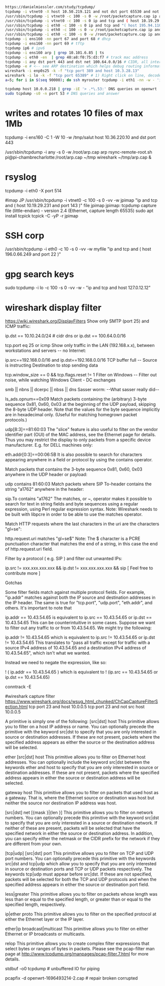 ```sh
https://danielmiessler.com/study/tcpdump/
tcpdump -i vtnet0 -X host 10.50.219.121 and not dst port 65530 and not dst port 443
/usr/sbin/tcpdump -i vtnet0 -c 100 -s 0 -w /root/packetcapture.cap ip and tcp and ( host 10.19.29.220 and host 10.19.29.58)
/usr/sbin/tcpdump -i vtnet0 -c 100 -s 0 ip and tcp and ( host 10.19.29.58)
/usr/sbin/tcpdump -i eth0 -c 100 -s 0 ip and tcp and "( host 195.94.110.221)"
/usr/sbin/tcpdump -i eth0 -c 100 -s 0 -w /root/packetcapture.cap ip and tcp and "( host $(dig +short inTouch2 ) )"
/usr/sbin/tcpdump -i eth0 -c 100 -s 0 -w /root/packetcapture.cap ip and tcp and "( host inTouch2 )"
tcpdump -i ens160 -nn port 67 and port 68 # dhcp
tcpdump -i ens160 -nn port 69 # tftp
tcpdump ip6 # ipv6
tcpdump -i ens160 arp | grep 10.101.6.85 | ts
tcpdump -i eth0 -en  | grep 40:a8:f0:75:d3:f7 # track mac address
tcpdump -i any dst port 443 and dst net 100.64.0.0/16 # CIDR, all interfaces
tcpdump -e # <-- see ARP destination which helps debug routing information
wireshark -i enp0s25 -k -f "tcp port 389 and host 10.3.28.13"
wireshark -i lo -k -f "tcp port 65389" # 1) Right click on line, decode AS "LDAP", 2) display filter: "ldap" , 3) profit!
a=5; for i in $(seq 90000); do ssh myrouter tcpdump -i eth1 -nn -w - 'ip and not net 10.1.1.0/24 and not net 10.1.2.0/24' >wrt-$a-$i.cap; done

tcpdump host 10.0.0.218 | grep -iE '> .*\.53:' DNS queries on openwrt
sudo tcpdump -s0 -n port 53 # DNS queries and answer
```

# writes and rotates 10 files of max 1Mb
tcpdump -i ens160 -C 1 -W 10 -w /tmp/salut host 10.36.220.10 and dst port 443

/usr/sbin/tcpdump -i any -s 0 -w /root/arp.cap arp
rsync-remote-root.sh pi@pi-chambrecharlotte:/root/arp.cap ~/tmp
wireshark ~/tmp/arp.cap &

# rsyslog
tcpdump -i eth0 -X port 514




#imap JP
/usr/sbin/tcpdump -i vtnet0 -c 100 -s 0 -vv -w jpimap "ip and tcp and ( host 10.19.29.231 and port 143 )"
file jpimap
jpimap: tcpdump capture file (little-endian) - version 2.4 (Ethernet, capture length 65535)
sudo apt install tcpick
tcpick -C -yP -r jpimap

# SSH corp
/usr/sbin/tcpdump -i eth0 -c 10 -s 0 -vv -w myfile "ip and tcp and ( host 196.0.66.249 and port 22 )"

# gpg search keys
sudo tcpdump -i lo -c 100 -s 0 -vv -w - "ip and tcp and host 127.0.12.12"

# wireshark display filter
https://wiki.wireshark.org/DisplayFilters
Show only SMTP (port 25) and ICMP traffic:

ip.dst == 10.10.24.0/24 # cidr
dns or ip.dst == 100.64.0.0/16

 tcp.port eq 25 or icmp
Show only traffic in the LAN (192.168.x.x), between workstations and servers -- no Internet:

ip.src==192.168.0.0/16 and ip.dst==192.168.0.0/16
TCP buffer full -- Source is instructing Destination to stop sending data

 tcp.window_size == 0 && tcp.flags.reset != 1
Filter on Windows -- Filter out noise, while watching Windows Client - DC exchanges

 smb || nbns || dcerpc || nbss || dns
Sasser worm: --What sasser really did--

  ls_ads.opnum==0x09
Match packets containing the (arbitrary) 3-byte sequence 0x81, 0x60, 0x03 at the beginning of the UDP payload, skipping the 8-byte UDP header. Note that the values for the byte sequence implicitly are in hexadecimal only. (Useful for matching homegrown packet protocols.)

  udp[8:3]==81:60:03
The "slice" feature is also useful to filter on the vendor identifier part (OUI) of the MAC address, see the Ethernet page for details. Thus you may restrict the display to only packets from a specific device manufacturer. E.g. for DELL machines only:

  eth.addr[0:3]==00:06:5B
It is also possible to search for characters appearing anywhere in a field or protocol by using the contains operator.

Match packets that contains the 3-byte sequence 0x81, 0x60, 0x03 anywhere in the UDP header or payload:

  udp contains 81:60:03
Match packets where SIP To-header contains the string "a1762" anywhere in the header:

  sip.To contains "a1762"
The matches, or ~, operator makes it possible to search for text in string fields and byte sequences using a regular expression, using Perl regular expression syntax. Note: Wireshark needs to be built with libpcre in order to be able to use the matches operator.

Match HTTP requests where the last characters in the uri are the characters "gl=se":

  http.request.uri matches "gl=se$"
Note: The $ character is a PCRE punctuation character that matches the end of a string, in this case the end of http.request.uri field.

Filter by a protocol ( e.g. SIP ) and filter out unwanted IPs:


  ip.src != xxx.xxx.xxx.xxx && ip.dst != xxx.xxx.xxx.xxx && sip
[ Feel free to contribute more ]

Gotchas

Some filter fields match against multiple protocol fields. For example, "ip.addr" matches against both the IP source and destination addresses in the IP header. The same is true for "tcp.port", "udp.port", "eth.addr", and others. It's important to note that

 ip.addr == 10.43.54.65
is equivalent to
 ip.src == 10.43.54.65 or ip.dst == 10.43.54.65
This can be counterintuitive in some cases. Suppose we want to filter out any traffic to or from 10.43.54.65. We might try the following:

 ip.addr != 10.43.54.65
which is equivalent to
 ip.src != 10.43.54.65 or ip.dst != 10.43.54.65
This translates to "pass all traffic except for traffic with a source IPv4 address of 10.43.54.65 and a destination IPv4 address of 10.43.54.65", which isn't what we wanted.

Instead we need to negate the expression, like so:

 ! ( ip.addr == 10.43.54.65 )
which is equivalent to
 ! (ip.src == 10.43.54.65 or ip.dst == 10.43.54.65)


conntrack -E

#wireshark capture filter
https://www.wireshark.org/docs/wsug_html_chunked/ChCapCaptureFilterSection.html
tcp port 23 and host 10.0.0.5
tcp port 23 and not src host 10.0.0.5

A primitive is simply one of the following: [src|dst] host <host>
This primitive allows you to filter on a host IP address or name. You can optionally precede the primitive with the keyword src|dst to specify that you are only interested in source or destination addresses. If these are not present, packets where the specified address appears as either the source or the destination address will be selected.

ether [src|dst] host <ehost>
This primitive allows you to filter on Ethernet host addresses. You can optionally include the keyword src|dst between the keywords ether and host to specify that you are only interested in source or destination addresses. If these are not present, packets where the specified address appears in either the source or destination address will be selected.

gateway host <host>
This primitive allows you to filter on packets that used host as a gateway. That is, where the Ethernet source or destination was host but neither the source nor destination IP address was host.

[src|dst] net <net> [{mask <mask>}|{len <len>}]
This primitive allows you to filter on network numbers. You can optionally precede this primitive with the keyword src|dst to specify that you are only interested in a source or destination network. If neither of these are present, packets will be selected that have the specified network in either the source or destination address. In addition, you can specify either the netmask or the CIDR prefix for the network if they are different from your own.

[tcp|udp] [src|dst] port <port>
This primitive allows you to filter on TCP and UDP port numbers. You can optionally precede this primitive with the keywords src|dst and tcp|udp which allow you to specify that you are only interested in source or destination ports and TCP or UDP packets respectively. The keywords tcp|udp must appear before src|dst.
If these are not specified, packets will be selected for both the TCP and UDP protocols and when the specified address appears in either the source or destination port field.

less|greater <length>
This primitive allows you to filter on packets whose length was less than or equal to the specified length, or greater than or equal to the specified length, respectively.

ip|ether proto <protocol>
This primitive allows you to filter on the specified protocol at either the Ethernet layer or the IP layer.

ether|ip broadcast|multicast
This primitive allows you to filter on either Ethernet or IP broadcasts or multicasts.

<expr> relop <expr>
This primitive allows you to create complex filter expressions that select bytes or ranges of bytes in packets. Please see the pcap-filter man page at http://www.tcpdump.org/manpages/pcap-filter.7.html for more details.



stdbuf -o0 tcpdump # unbuffered IO for piping


pcapfix -d openwrt-1696493214-2.cap # repair broken corrupted
